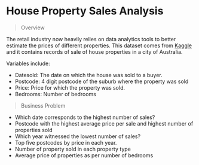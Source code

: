 # House Property Sales Analysis

>  Overview

The retail industry now heavily relies on data analytics tools to better estimate the prices of different properties. 
This dataset comes from [Kaggle](https://www.kaggle.com/datasets/htagholdings/property-sales) and it contains records of sale of house properties in a city of Australia.

Variables include:
* Datesold: The date on which the house was sold to a buyer.
* Postcode: 4 digit postcode of the suburb where the property was sold
* Price: Price for which the property was sold.
* Bedrooms: Number of bedrooms

> Business Problem

* Which date corresponds to the highest number of sales?
* Postcode with the highest average price per sale and highest number of properties sold
* Which year witnessed the lowest number of sales?
* Top five postcodes by price in each year.
* Number of property sold in each property type
* Average price of properties as per number of bedrooms
